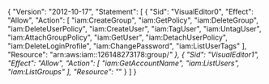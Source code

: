 {
    "Version": "2012-10-17",
    "Statement": [
        {
            "Sid": "VisualEditor0",
            "Effect": "Allow",
            "Action": [
                "iam:CreateGroup",
                "iam:GetPolicy",
                "iam:DeleteGroup",
                "iam:DeleteUserPolicy",
                "iam:CreateUser",
                "iam:TagUser",
                "iam:UntagUser",
                "iam:AttachGroupPolicy",
                "iam:GetUser",
                "iam:DetachUserPolicy",
                "iam:DeleteLoginProfile",
                "iam:ChangePassword",
                "iam:ListUserTags"
            ],
            "Resource": "arn:aws:iam::126148273178:group/*"
        },
        {
            "Sid": "VisualEditor1",
            "Effect": "Allow",
            "Action": [
                "iam:GetAccountName",
                "iam:ListUsers",
                "iam:ListGroups"
            ],
            "Resource": "*"
        }
    ]
}
